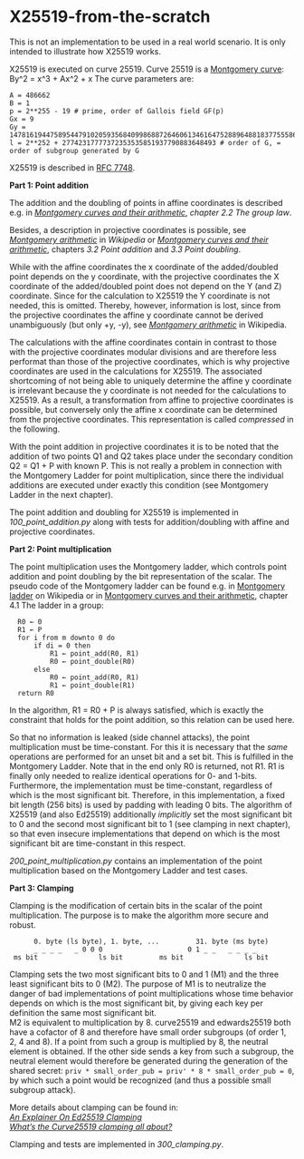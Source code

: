 # X25519-from-the-scratch

This is not an implementation to be used in a real world scenario. It is only intended to illustrate how X25519 works.

X25519 is executed on curve 25519. Curve 25519 is a [Montgomery curve][i_1]: By^2 = x^3 + Ax^2 + x The curve parameters are: 

```
A = 486662 
B = 1
p = 2**255 - 19 # prime, order of Gallois field GF(p)
Gx = 9
Gy = 14781619447589544791020593568409986887264606134616475288964881837755586237401
l = 2**252 + 27742317777372353535851937790883648493 # order of G, = order of subgroup generated by G 
```

X25519 is described in [RFC 7748][i_2].

**Part 1: Point addition**

The addition and the doubling of points in affine coordinates is described e.g. in [*Montgomery curves and their arithmetic*][1_1], *chapter 2.2 The group law*.

Besides, a description in projective coordinates is possible, see [*Montgomery arithmetic*][1_2] in *Wikipedia* or [*Montgomery curves and their arithmetic*][1_1], chapters *3.2 Point addition* and *3.3 Point doubling*. 

While with the affine coordinates the x coordinate of the added/doubled point depends on the y coordinate, with the projective coordinates the X coordinate of the added/doubled point does not depend on the Y (and Z) coordinate. Since for the calculation to X25519 the Y coordinate is not needed, this is omitted. Thereby, however, information is lost, since from the projective coordinates the affine y coordinate cannot be derived unambiguously (but only +y, -y), see [*Montgomery arithmetic*][1_2] in Wikipedia.

The calculations with the affine coordinates contain in contrast to those with the projective coordinates modular divisions and are therefore less performat than those of the projective coordinates, which is why projective coordinates are used in the calculations for X25519. The associated shortcoming of not being able to uniquely determine the affine y coordinate is irrelevant because the y coordinate is not needed for the calculations to X25519. 
As a result, a transformation from affine to projective coordinates is possible, but conversely only the affine x coordinate can be determined from the projective coordinates. This representation is called *compressed* in the following.

With the point addition in projective coordinates it is to be noted that the addition of two points Q1 and Q2 takes place under the secondary condition Q2 = Q1 + P with known P. This is not really a problem in connection with the Montgomery Ladder for point multiplication, since there the individual additions are executed under exactly this condition (see Montgomery Ladder in the next chapter).

The point addition and doubling for X25519 is implemented in *100_point_addition.py* along with tests for addition/doubling with affine and projective coordinates.

**Part 2: Point multiplication**

The point multiplication uses the Montgomery ladder, which controls point addition and point doubling by the bit representation of the scalar. The pseudo code of the Montgomery ladder can be found e.g. in [Montgomery ladder][2_1] on Wikipedia or in [Montgomery curves and their arithmetic][1_1], chapter 4.1 The ladder in a group:

```
  R0 ← 0
  R1 ← P
  for i from m downto 0 do
      if di = 0 then
          R1 ← point_add(R0, R1)
          R0 ← point_double(R0)
      else
          R0 ← point_add(R0, R1)
          R1 ← point_double(R1)
  return R0
```

In the algorithm, R1 = R0 + P is always satisfied, which is exactly the constraint that holds for the point addition, so this relation can be used here.

So that no information is leaked (side channel attacks), the point multiplication must be time-constant. For this it is necessary that the *same* operations are performed for an unset bit and a set bit. This is fulfilled in the Montgomery Ladder. Note that in the end only R0 is returned, not R1. R1 is finally only needed to realize identical operations for 0- and 1-bits.  
Furthermore, the implementation must be time-constant, regardless of which is the most significant bit. Therefore, in this implementation, a fixed bit length (256 bits) is used by padding with leading 0 bits. The algorithm of X25519 (and also Ed25519) additionally *implicitly* set the most significant bit to 0 and the second most significant bit to 1 (see clamping in next chapter), so that even insecure implementations that depend on which is the most significant bit are time-constant in this respect.

*200_point_multiplication.py* contains an implementation of the point multiplication based on the Montgomery Ladder and test cases.

**Part 3: Clamping**

Clamping is the modification of certain bits in the scalar of the point multiplication. The purpose is to make the algorithm more secure and robust.

```
      0. byte (ls byte), 1. byte, ...		  31. byte (ms byte)
      _ _ _ _   _ 0 0 0           		    0 1 _ _   _ _ _ _
 ms bit               ls bit         ms bit               ls bit
```

Clamping sets the two most significant bits to 0 and 1 (M1) and the three least significant bits to 0 (M2). The purpose of M1 is to neutralize the danger of bad implementations of point multiplications whose time behavior depends on which is the most significant bit, by giving each key per definition the same most significant bit.  
M2 is equivalent to multiplication by 8. curve25519 and edwards25519 both have a cofactor of 8 and therefore have small order subgroups (of order 1, 2, 4 and 8). If a point from such a group is multiplied by 8, the neutral element is obtained. If the other side sends a key from such a subgroup, the neutral element would therefore be generated during the generation of the shared secret: `priv * small_order_pub = priv' * 8 * small_order_pub = 0`, by which such a point would be recognized (and thus a possible small subgroup attack).

More details about clamping can be found in:  
[*An Explainer On Ed25519 Clamping*][3_1]  
[*What’s the Curve25519 clamping all about?*][3_2]

Clamping and tests are implemented in *300_clamping.py*.

[i_1]: https://en.wikipedia.org/wiki/Montgomery_curve
[i_2]: https://datatracker.ietf.org/doc/html/rfc7748

[1_1]: https://inria.hal.science/hal-01483768/document
[1_2]: https://en.wikipedia.org/wiki/Montgomery_curve#Montgomery_arithmetic

[2_1]: https://en.wikipedia.org/wiki/Elliptic_curve_point_multiplication#Montgomery_ladder

[3_1]: https://www.jcraige.com/an-explainer-on-ed25519-clamping
[3_2]: https://neilmadden.blog/2020/05/28/whats-the-curve25519-clamping-all-about/

